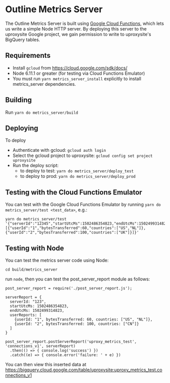 # Outline Metrics Server

The Outline Metrics Server is built using [Google Cloud Functions](https://cloud.google.com/functions/), which lets us write a simple Node HTTP server.  By deploying this server to the uproxysite Google project, we gain permission to write to uproxysite's BigQuery tables.

## Requirements
* Install `gcloud` from https://cloud.google.com/sdk/docs/
* Node 6.11.1 or greater (for testing via Cloud Functions Emulator)
* You must run `yarn metrics_server_install` explicitly to install metrics_server dependencies.

## Building
Run `yarn do metrics_server/build`

## Deploying
To deploy
* Authenticate with gcloud: `gcloud auth login`
* Select the gcloud project to uproxysite: `gcloud config set project uproxysite`
* Run the deploy script:
  * to deploy to test: `yarn do metrics_server/deploy_test`
  * to deploy to prod: `yarn do metrics_server/deploy_prod`

## Testing with the Cloud Functions Emulator
You can test with the Google Cloud Functions Emulator by running `yarn do metrics_server/test <test_data>`, e.g.:
```
yarn do metrics_server/test '{"serverId":"12345","startUtcMs":1502486354823,"endUtcMs":1502499314823,"userReports":[{"userId":"1","bytesTransferred":60,"countries":["US","NL"]},{"userId":"2","bytesTransferred":100,"countries":["UK"]}]}'
```

## Testing with Node
You can test the metrics server code using Node:

`cd build/metrics_server`

run `node`, then you can test the post_server_report module as follows:
```
post_server_report = require('./post_server_report.js');

serverReport = {
  serverId: "123",
  startUtcMs: 1502486354823,
  endUtcMs: 1502499314823,
  userReports: [
    {userId: "1", bytesTransferred: 60, countries: ["US", "NL"]},
    {userId: "2", bytesTransferred: 100, countries: ["CN"]}
  ]
}

post_server_report.postServerReport('uproxy_metrics_test', 'connections_v1', serverReport)
  .then(() => { console.log('success') })
  .catch((e) => { console.error('failure: ' + e) })
```

You can then view this inserted data at https://bigquery.cloud.google.com/table/uproxysite:uproxy_metrics_test.connections_v1
